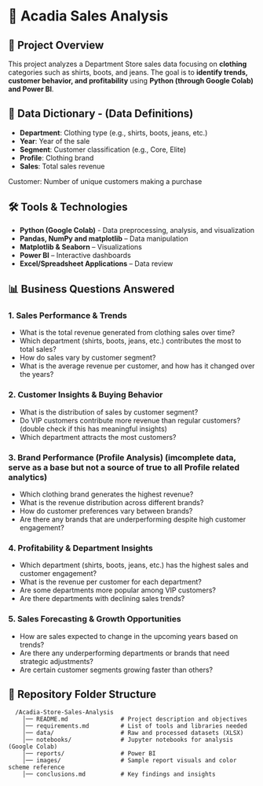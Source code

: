 # 🏬 Acadia Sales Analysis

## 📌 Project Overview
 This project analyzes a Department Store sales data focusing on **clothing** categories such as shirts, boots, and jeans. 
 The goal is to **identify trends, customer   behavior, and profitability** using **Python (through Google Colab) and Power BI**.

## 🚀 Data Dictionary - (Data Definitions)

- **Department**: Clothing type (e.g., shirts, boots, jeans, etc.)
- **Year**: Year of the sale
- **Segment**: Customer classification (e.g., Core, Elite)
- **Profile**: Clothing brand
- **Sales**: Total sales revenue

Customer: Number of unique customers making a purchase

## 🛠 Tools & Technologies
   - **Python (Google Colab)** -  Data preprocessing, analysis, and visualization
   - **Pandas, NumPy and matplotlib** – Data manipulation
   - **Matplotlib & Seaborn** – Visualizations
   - **Power BI** – Interactive dashboards
   - **Excel/Spreadsheet Applications** – Data review

## 📊 Business Questions Answered
### **1. Sales Performance & Trends**  
- What is the total revenue generated from clothing sales over time?  
- Which department (shirts, boots, jeans, etc.) contributes the most to total sales?  
- How do sales vary by customer segment?  
- What is the average revenue per customer, and how has it changed over the years?

### **2. Customer Insights & Buying Behavior**  
- What is the distribution of sales by customer segment? 
- Do VIP customers contribute more revenue than regular customers?(double check if this has meaningful insights)
- Which department attracts the most customers?

### **3. Brand Performance (Profile Analysis)**  (imcomplete data, serve as a base but not a source of true to all Profile related analytics)
- Which clothing brand generates the highest revenue? 
- What is the revenue distribution across different brands?   
- How do customer preferences vary between brands?  
- Are there any brands that are underperforming despite high customer engagement?  

### **4. Profitability & Department Insights**  
- Which department (shirts, boots, jeans, etc.) has the highest sales and customer engagement?  
- What is the revenue per customer for each department?  
- Are some departments more popular among VIP customers?  
- Are there departments with declining sales trends?  

### **5. Sales Forecasting & Growth Opportunities**  
- How are sales expected to change in the upcoming years based on trends?  
- Are there any underperforming departments or brands that need strategic adjustments?  
- Are certain customer segments growing faster than others?  

## 📂 Repository Folder Structure
```
  /Acadia-Store-Sales-Analysis
    │── README.md               # Project description and objectives
    │── requirements.md         # List of tools and libraries needed
    │── data/                   # Raw and processed datasets (XLSX)
    │── notebooks/              # Jupyter notebooks for analysis (Google Colab)
    │── reports/                # Power BI
    │── images/                 # Sample report visuals and color scheme reference
    │── conclusions.md          # Key findings and insights
```

